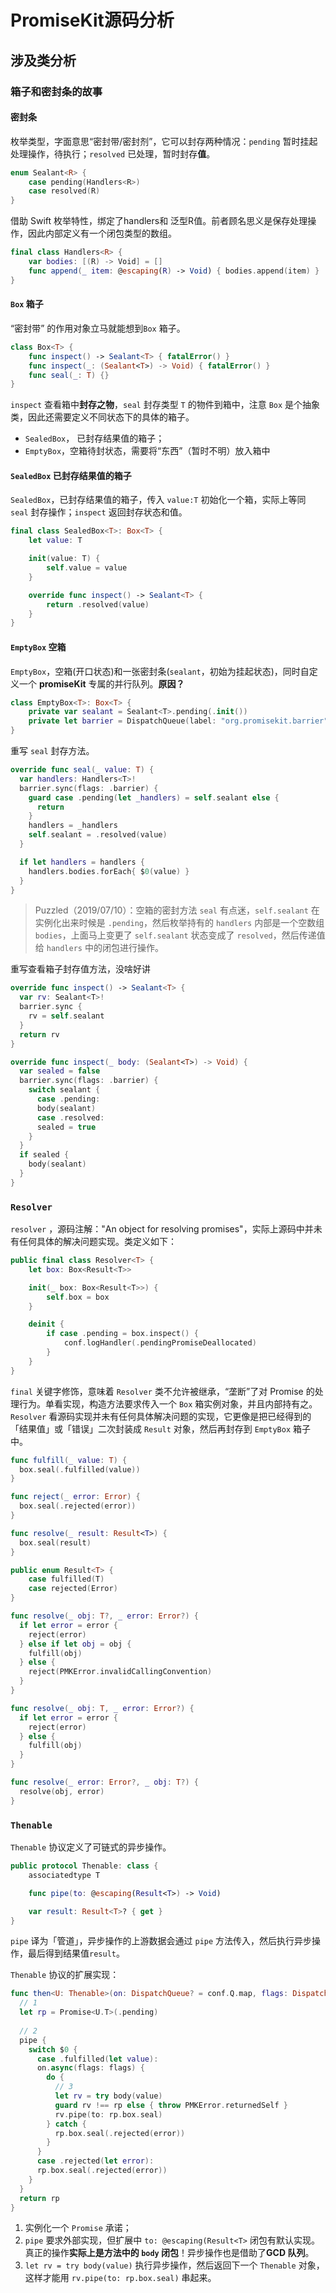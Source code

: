 # PromiseKit源码分析 

## 涉及类分析

### 箱子和密封条的故事

#### 密封条 

枚举类型，字面意思“密封带/密封剂”，它可以封存两种情况：`pending` 暂时挂起处理操作，待执行；`resolved` 已处理，暂时封存**值**。

```swift
enum Sealant<R> {
    case pending(Handlers<R>)
    case resolved(R)
}
```

借助 Swift 枚举特性，绑定了handlers和 泛型R值。前者顾名思义是保存处理操作，因此内部定义有一个闭包类型的数组。

```swift
final class Handlers<R> {
    var bodies: [(R) -> Void] = []
    func append(_ item: @escaping(R) -> Void) { bodies.append(item) }
}
```

#### `Box` 箱子

“密封带” 的作用对象立马就能想到`Box` 箱子。

```swift
class Box<T> {
    func inspect() -> Sealant<T> { fatalError() }
    func inspect(_: (Sealant<T>) -> Void) { fatalError() }
    func seal(_: T) {}
}
```

`inspect` 查看箱中**封存之物**，`seal` 封存类型 `T` 的物件到箱中，注意 `Box` 是个抽象类，因此还需要定义不同状态下的具体的箱子。

* `SealedBox`， 已封存结果值的箱子；
* `EmptyBox`，空箱待封状态，需要将“东西”（暂时不明）放入箱中

#### `SealedBox` 已封存结果值的箱子

`SealedBox`，已封存结果值的箱子，传入 `value:T` 初始化一个箱，实际上等同 `seal` 封存操作；`inspect` 返回封存状态和值。

```swift
final class SealedBox<T>: Box<T> {
    let value: T

    init(value: T) {
        self.value = value
    }

    override func inspect() -> Sealant<T> {
        return .resolved(value)
    }
}
```

#### `EmptyBox` 空箱

`EmptyBox`，空箱(开口状态)和一张密封条(`sealant`，初始为挂起状态)，同时自定义一个 **promiseKit** 专属的并行队列。**原因？**

```swift
class EmptyBox<T>: Box<T> {
    private var sealant = Sealant<T>.pending(.init())
    private let barrier = DispatchQueue(label: "org.promisekit.barrier", attributes: .concurrent)
}
```

重写 `seal` 封存方法。

```swift
override func seal(_ value: T) {
  var handlers: Handlers<T>!
  barrier.sync(flags: .barrier) {
    guard case .pending(let _handlers) = self.sealant else {
      return  
    }
    handlers = _handlers
    self.sealant = .resolved(value)
  }

  if let handlers = handlers {
    handlers.bodies.forEach{ $0(value) }
  }
}
```

> Puzzled（2019/07/10）：空箱的密封方法 `seal` 有点迷，`self.sealant` 在实例化出来时候是 `.pending`，然后枚举持有的 `handlers` 内部是一个空数组 `bodies`，上面马上变更了 `self.sealant` 状态变成了 `resolved`，然后传递值给 `handlers` 中的闭包进行操作。

重写查看箱子封存值方法，没啥好讲

```swift
override func inspect() -> Sealant<T> {
  var rv: Sealant<T>!
  barrier.sync {
    rv = self.sealant
  }
  return rv
}

override func inspect(_ body: (Sealant<T>) -> Void) {
  var sealed = false
  barrier.sync(flags: .barrier) {
    switch sealant {
      case .pending:
      body(sealant)
      case .resolved:
      sealed = true
    }
  }
  if sealed {
    body(sealant)
  }
}
```

### `Resolver` 

`resolver` ，源码注解："An object for resolving promises"，实际上源码中并未有任何具体的解决问题实现。类定义如下：

```swift
public final class Resolver<T> {
    let box: Box<Result<T>>

    init(_ box: Box<Result<T>>) {
        self.box = box
    }

    deinit {
        if case .pending = box.inspect() {
            conf.logHandler(.pendingPromiseDeallocated)
        }
    }
}
```

`final` 关键字修饰，意味着 `Resolver` 类不允许被继承，“垄断”了对 Promise 的处理行为。单看实现，构造方法要求传入一个 `Box` 箱实例对象，并且内部持有之。 `Resolver` 看源码实现并未有任何具体解决问题的实现，它更像是把已经得到的「结果值」或「错误」二次封装成 `Result` 对象，然后再封存到 `EmptyBox` 箱子中。

```swift
func fulfill(_ value: T) {
  box.seal(.fulfilled(value))
}

func reject(_ error: Error) {
  box.seal(.rejected(error))
}

func resolve(_ result: Result<T>) {
  box.seal(result)
}

public enum Result<T> {
    case fulfilled(T)
    case rejected(Error)
}

func resolve(_ obj: T?, _ error: Error?) {
  if let error = error {
    reject(error)
  } else if let obj = obj {
    fulfill(obj)
  } else {
    reject(PMKError.invalidCallingConvention)
  }
}

func resolve(_ obj: T, _ error: Error?) {
  if let error = error {
    reject(error)
  } else {
    fulfill(obj)
  }
}

func resolve(_ error: Error?, _ obj: T?) {
  resolve(obj, error)
}
```

### `Thenable`

`Thenable` 协议定义了可链式的异步操作。

```swift
public protocol Thenable: class {
    associatedtype T

    func pipe(to: @escaping(Result<T>) -> Void)

    var result: Result<T>? { get }
}
```

`pipe` 译为「管道」，异步操作的上游数据会通过 `pipe` 方法传入，然后执行异步操作，最后得到结果值`result`。

`Thenable` 协议的扩展实现：

```swift
func then<U: Thenable>(on: DispatchQueue? = conf.Q.map, flags: DispatchWorkItemFlags? = nil, _ body: @escaping(T) throws -> U) -> Promise<U.T> {
  // 1
  let rp = Promise<U.T>(.pending)
  
  // 2
  pipe {
    switch $0 {
      case .fulfilled(let value):
      on.async(flags: flags) {
        do {
          // 3
          let rv = try body(value)
          guard rv !== rp else { throw PMKError.returnedSelf }
          rv.pipe(to: rp.box.seal)
        } catch {
          rp.box.seal(.rejected(error))
        }
      }
      case .rejected(let error):
      rp.box.seal(.rejected(error))
    }
  }
  return rp
}
```

1. 实例化一个 `Promise` 承诺；
2. `pipe` 要求外部实现，但扩展中 `to: @escaping(Result<T>` 闭包有默认实现。真正的操作**实际上是方法中的 `body` 闭包**！异步操作也是借助了**GCD 队列**。
3. `let rv = try body(value)`  执行异步操作，然后返回下一个 `Thenable` 对象，这样才能用 `rv.pipe(to: rp.box.seal)` 串起来。





































